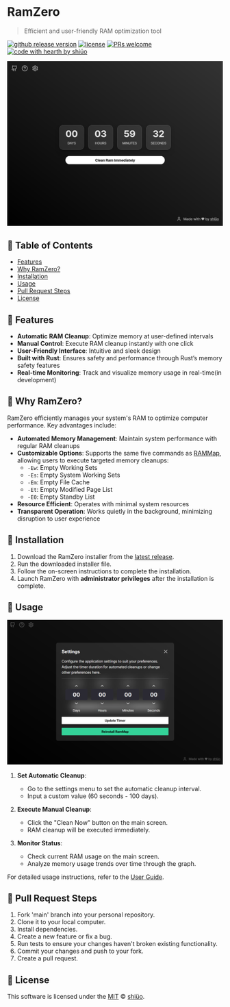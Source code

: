 # RamZero
> Efficient and user-friendly RAM optimization tool

[![github release version](https://img.shields.io/github/v/release/shiueo/RamZero.svg?include_prereleases)](https://github.com/shiueo/RamZero/releases/latest) [![license](https://img.shields.io/github/license/shiueo/RamZero.svg)](https://github.com/shiueo/RamZero/blob/master/LICENSE) [![PRs welcome](https://img.shields.io/badge/PRs-welcome-ff69b4.svg)](https://github.com/shiueo/RamZero/issues?q=is%3Aissue+is%3Aopen+label%3A%22help+wanted%22) [![code with hearth by shiüo](https://img.shields.io/badge/%3C%2F%3E%20with%20%E2%99%A5%20by-shiüo-ff1414.svg)](https://github.com/shiueo)

<img src="./images/in_app_main.png" />

## 🚩 Table of Contents

- [Features](#-features)
- [Why RamZero?](#-why-ramzero)
- [Installation](#-installation)
- [Usage](#-usage)
- [Pull Request Steps](#-pull-request-steps)
- [License](#-license)

## 🎨 Features

- **Automatic RAM Cleanup**: Optimize memory at user-defined intervals
- **Manual Control**: Execute RAM cleanup instantly with one click
- **User-Friendly Interface**: Intuitive and sleek design
- **Built with Rust**: Ensures safety and performance through Rust’s memory safety features
- **Real-time Monitoring**: Track and visualize memory usage in real-time(in development)

## 🤖 Why RamZero?

RamZero efficiently manages your system's RAM to optimize computer performance. Key advantages include:

- **Automated Memory Management**: Maintain system performance with regular RAM cleanups
- **Customizable Options**: Supports the same five commands as [RAMMap](https://learn.microsoft.com/en-us/sysinternals/downloads/rammap), allowing users to execute targeted memory cleanups:
  - `-Ew`: Empty Working Sets
  - `-Es`: Empty System Working Sets
  - `-Em`: Empty File Cache
  - `-Et`: Empty Modified Page List
  - `-E0`: Empty Standby List
- **Resource Efficient**: Operates with minimal system resources
- **Transparent Operation**: Works quietly in the background, minimizing disruption to user experience

## 🔧 Installation

1. Download the RamZero installer from the [latest release](https://github.com/shiueo/RamZero/releases/latest).
2. Run the downloaded installer file.
3. Follow the on-screen instructions to complete the installation.
4. Launch RamZero with **administrator privileges** after the installation is complete.

## 🐾 Usage
<img src="./images/in_app_menu_settings.png" />

1. **Set Automatic Cleanup**:
   - Go to the settings menu to set the automatic cleanup interval.
   - Input a custom value (60 seconds - 100 days).

2. **Execute Manual Cleanup**:
   - Click the "Clean Now" button on the main screen.
   - RAM cleanup will be executed immediately.

3. **Monitor Status**:
   - Check current RAM usage on the main screen.
   - Analyze memory usage trends over time through the graph.

For detailed usage instructions, refer to the [User Guide](https://github.com/shiueo/RamZero/wiki/User-Guide).

## 🔧 Pull Request Steps

1. Fork 'main' branch into your personal repository.
2. Clone it to your local computer.
3. Install dependencies.
4. Create a new feature or fix a bug.
5. Run tests to ensure your changes haven't broken existing functionality.
6. Commit your changes and push to your fork.
7. Create a pull request.

## 📜 License

This software is licensed under the [MIT](https://github.com/shiueo/RamZero/blob/master/LICENSE) © [shiüo](https://github.com/shiueo).

